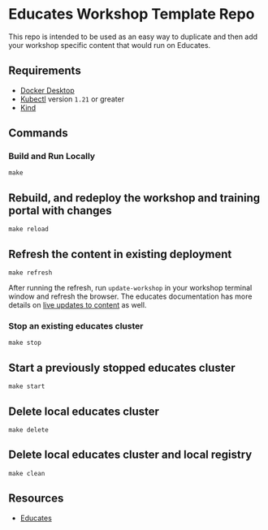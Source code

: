 # Educates Workshop Template Repo

This repo is intended to be used as an easy way to duplicate and then add
your workshop specific content that would run on Educates.

## Requirements
* [Docker Desktop](https://www.docker.com/get-started)
* [Kubectl](https://kubernetes.io/docs/tasks/tools/#kubectl) version `1.21` or greater
* [Kind](https://kind.sigs.k8s.io/)

## Commands
### Build and Run Locally
```
make
```
## Rebuild, and redeploy the workshop and training portal with changes
```
make reload
```
## Refresh the content in existing deployment
```
make refresh
```
After running the refresh, run `update-workshop` in your workshop terminal
window and refresh the browser. The educates documentation has more details on
[live updates to content](https://docs.edukates.io/en/latest/workshop-content/working-on-content.html#live-updates-to-the-content)
 as well.
### Stop an existing educates cluster
```
make stop
```
## Start a previously stopped educates cluster
```
make start
```
## Delete local educates cluster
```
make delete
```
## Delete local educates cluster and local registry
```
make clean
```
## Resources

* [Educates](https://docs.edukates.io/)